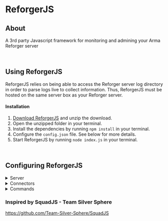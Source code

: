 # ReforgerJS 

## **About**
A 3rd party Javascript framework for monitoring and admining your Arma Reforger server

<br>

## **Using ReforgerJS**
ReforgerJS relies on being able to access the Reforger server log directory in order to parse logs live to collect information. Thus, ReforgerJS must be hosted on the same server box as your Reforger server.

#### Installation
1. [Download ReforgerJS](https://github.com/ZSU-GG-Reforger/ReforgerJS/releases/latest) and unzip the download.
2. Open the unzipped folder in your terminal.
3. Install the dependencies by running `npm install` in your terminal.
4. Configure the `config.json` file. See below for more details.
5. Start ReforgerJS by running `node index.js` in your terminal.

<br>

## **Configuring ReforgerJS**
<details>
  <summary>Server</summary>

## Server Configuration


  ```json
  "server": {
    "id": 1,
    "name": "SERVER NAME",
    "host": "xxx.xxx.xxx.xxx",
    "queryPort": 00000,
    "rconPort": 00000,
    "rconPassword": "password",
    "logReaderMode": "tail",
    "logDir": "C:/path/to/reforger/log/folder",
  },
  "consoleLogLevel": "info",
  "outputLogLevel": "info",
  ```
* `id` - An integer ID to uniquely identify the server.
* `name` - The Name of the server. Used by several plugins.
* `host` - The IP of the server.
* `queryPort` - The query port of the server.
* `rconPort` - The RCON port of the server.
* `rconPassword` - The RCON password of the server.
* `logReaderMode` - `tail` will read from a local log file, Future plans for `FTP`/`SFTP`
* `logDir` - The folder where your Reforger logs are saved.

* `consoleLogLevel` - Level of logging to be logged to the console
* `outputLogLevel` - Level of logging to be logged to the saved log files
Log Levels: `verbose` | `info` | `warn` | `error`

  ---
</details>

<details>
  <summary>Connectors</summary>

## Connector Configuration

Connectors allow ReforgerJS to communicate with external resources.

##### Discord
Connects to Discord via `discord.js`.
  ```json
  "connectors": {
    "discord": {
      "token": "",
      "clientId":"",
      "guildId": ""
    }
  },
  ```
* `token` - Discord bot login token.
* `clientId` - ClientID of the bot.
* `guildId` - GuildID of the server your are wanting to connect to.


##### Databases
ReforgerJS uses MySQL for data saved by plugins

  ```json
    "mysql": {
      "enabled": false,
      "host": "host",
      "port": 3306,
      "username": "",
      "password": "",
      "database": "",
      "dialect": ""
    }
  ```

  ---
</details>

<details>
  <summary>Commands</summary>

## Discord Commands Configuration

Commands include a permission system. They can be restricted to select discord Roles.

##### Roles
List of Discord Role IDs
  ```json
  "roles": {
    "roleName": "discord RoleID",
    "roleName1": "discord RoleID",
    "roleName2": "discord RoleID",
    "roleName3": "discord RoleID"
  }
  ```
Role names can be customised. These names are used for `roleLevels`


##### RoleLevels
Role levels are the permission levels allocted to your discord roles. For example; Level 1 has full access to every command, Level 3 can only access level 3 or lower commands

  ```json
  "roleLevels": {
    "1": [
      "roleName",
      "roleName1"
    ],
    "2": [
      "roleName2"
    ],
    "3": [
      "roleName3"
    ]
  }
  ```

##### Commands
Discord Slash Commands

  ```json
  "commands": [
    {
      "command": "whois",
      "enabled": false,
      "commandLevel": 3
    }
  ],
  ```
* `command` - Command name, Must match name to the command located in the `commands` folder
* `enabled` - Enabled the command. `deploy-commands` will only load commands that are enabled in teh config
* `commandLevel` - Permission level to allocate command to.

  ---
</details>

### Inspired by SquadJS - Team Silver Sphere
https://github.com/Team-Silver-Sphere/SquadJS